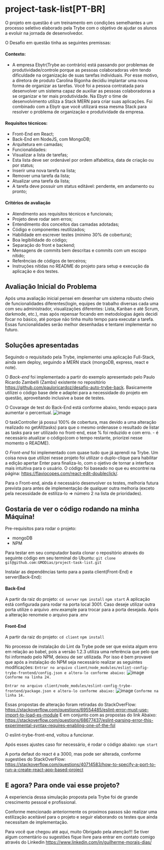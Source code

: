 # project-task-list[PT-BR]

O projeto em questão é um treinamento em condições semelhantes a um processo seletivo elaborado pela Trybe com o objetivo de ajudar os alunos a evoluir na jornada de desenvolvedor.

O Desafio em questão tinha as seguintes premissas:
#### Contexto:
+ A empresa Ebytr(Trybe ao contrário) está passando por problemas de produtividade/controle porque as pessoas colaboradoras vêm tendo dificuldade na organização de suas tarefas individuais. Por esse motivo, a diretora de produto Carolina Bigonha decidiu implantar uma nova forma de organizar as tarefas.
Você foi a pessoa contratada para desenvolver um sistema capaz de auxiliar as pessoas colaboradoras a se organizar e ter mais produtividade.
Na Ebytr o time de desenvolvimento utiliza a Stack MERN para criar suas aplicações. Foi combinado com a Ebytr que você utilizará essa mesma Stack para resolver o problema de organização e produtividade da empresa.

#### Requisitos técnicos:
+ Front-End em React;
+ Back-End em NodeJS, com MongoDB;
+ Arquitetura em camadas;
+ Funcionalidades:
+ Visualizar a lista de tarefas;
+ Esta lista deve ser ordenável por ordem alfabética, data de criação ou por status;
+ Inserir uma nova tarefa na lista;
+ Remover uma tarefa da lista;
+ Atualizar uma tarefa da lista;
+ A tarefa deve possuir um status editável: pendente, em andamento ou pronto;

#### Critérios de avaliação
+ Atendimento aos requisitos técnicos e funcionais;
+ Projeto deve rodar sem erros;
+ Entendimento dos conceitos das camadas adotadas;
+ Código e componentes reutilizados;
+ Habilidade em escrever testes (mínimo 30% de cobertura);
+ Boa legibilidade do código;
+ Separação do front e backend;
+ Mensagens de commits bem descritas e commits com um escopo nítido;
+ Referências de códigos de terceiros;
+ Instruções nítidas no README do projeto para setup e execução da aplicação e dos testes.

## Avaliação Inicial do Problema

Após uma avaliação inicial pensei em desenhar um sistema robusto cheio de funcionalidades diferentes(login, equipes de trabalho diversas cada uma com seu administrador, visualizações diferentes: Lista, Kanban e até Scrum, darkmode, etc.), mas após repensar focando em metodologias ágeis decidi focar no básico, até porque não tinha muito tempo para executar a tarefa. Essas funcionalidades serão melhor desenhadas e tentarei implementar no futuro.

## Soluções apresentadas

Seguindo o requisitado pela Trybe, implementei uma aplicação Full-Stack, ainda sem deploy, seguindo a MERN stack (mongoDB, express, react e note).


O *Back-end* foi implementado a partir do exemplo apresentado pelo Paulo Ricardo Zambelli (Zambs) existente no repositório https://github.com/pauloricardoz/desafio-auto-trybe-back. Basicamente utilizei o código base dele e adaptei para a necessidade do projeto em questão, aproveitando inclusive a base de testes. 

O Covarage de test do Back-End está conforme abaixo, tendo espaço para aumentar o percentual. 
![image](https://user-images.githubusercontent.com/82231635/154468819-2348a366-e2ef-44e9-a48f-d4aadc49c1f2.png)

O taskController já possui 100% de cobertura, mas devido a uma alteração realizado no getAll(tasks) para que o mesmo ordenasse o resultado de listar as tasks para ser utilizado no front-end, esse % foi reduzido e com erro. - é necessário atualizar o código(com o tempo restante, priorizei nesse momento o README).


O *Front-end* foi implementado com quase tudo que já aprendi na Trybe. Um coisa nova que utilizei nesse projeto foi utilizar o duplo-clique para habilitar a edição apertar Enter para finaliza-lo, com o ojetivo de tornar a interface mais intuitiva para o usuário. 
O código foi baseado no que eu encontrei na página: https://flaviocopes.com/react-edit-doubleclick/.

Para o Front-end, ainda é necessário desenvolver os testes, melhoria futura prevista para antes de implementação de qualquer outra melhoria (exceto pela necessidade de estiliza-lo => número 2 na lista de prioridades).


## Gostaria de ver o código rodando na minha Máquina!

Pre-requisitos para rodar o projeto:
+ mongoDB
+ NPM

Para  testar em seu computador basta clonar o repositório através do seguinte código em seu terminal do Ubuntu:
`git clone git@github.com:GMODias/project-task-list.git`

Instalar as dependências tanto para a pasta client(Front-End) e server(Back-End):

  #### Back-End
   A partir da raiz do projeto:
  `cd server`
  `npm install`
  `npm start`
   A aplicação está configurada para rodar na porta local 3001. Caso deseje utilizar outra porta utilize o arquivo .env.example para trocar para a porta desejada. Após a alteração renomeie o arquivo para .env
  
  #### Front-End
  A partir da raiz do projeto:
  `cd client`
  `npm install`

  No processo de instalação do Lint da Trybe pode ser que exista algum erro em relação ao babel, pois a versão 1.2.3 utiliza uma referência que pelo que    foi informado pelo NPM, deixou de ser utilizada. Por isso é bem provavel que após a instalação do NPM seja necessário realizar as seguintes modificações:
`Entrar no arquivo client/node_modules/eslint-config-trybe-frontend/config.json e altera-lo conforme abaixo:`
![image](https://user-images.githubusercontent.com/82231635/154471933-b0bf5fb9-6646-4124-978d-4f68d2485108.png)
`Conforme na linha 24.`

  `Entrar no arquivo client/node_modules/eslint-config-trybe-frontend/package.json e altera-lo conforme abaixo:`
  ![image](https://user-images.githubusercontent.com/82231635/154472060-e3cff3e3-9838-4f9f-94e6-4c20e8f1637d.png)
  `Conforme na linha 14.`

  Essas propostas de alteração foram retiradas do StackOverFlow:
  https://stackoverflow.com/questions/69554485/eslint-error-must-use-import-to-load-es-module
  E em conjunto com as propostas do link Abaixo:
  https://stackoverflow.com/questions/68677437/eslint-parsing-error-this-experimental-syntax-requires-enabling-one-of-the-fol

  O eslint-trybe-front-end, voltou a funcionar.

  Após esses ajustes caso for necessário, é rodar o código abaixo:
  `npm start`

  A porta defaut do react é a 3000, mas pode ser alterada, conforme sugestões do StackOverFlow:
  https://stackoverflow.com/questions/40714583/how-to-specify-a-port-to-run-a-create-react-app-based-project


## E agora? Para onde vai esse projeto?

A experiencia dessa simulação proposta pela Trybe foi de grande crescimento pessoal e profissional.

Conforme mencionado anteriormente os proximos passos são realizar uma estilização aceitável para o projeto e seguir elaborando os testes que ainda necessitam de implementação.

Para você que chegou até aqui, muito Obrigado pela atenção!!! 
Se tiver algum comentário ou sugestões fique livre para entrar em contato comigo através do Linkedin https://www.linkedin.com/in/guilherme-morais-dias/
